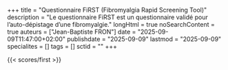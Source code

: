 +++
title = "Questionnaire FiRST (Fibromyalgia Rapid Screening Tool)"
description = "Le questionnaire FiRST est un questionnaire validé pour l’auto-dépistage d’une fibromyalgie."
longHtml = true
noSearchContent = true
auteurs = ["Jean-Baptiste FRON"]
date = "2025-09-09T11:47:00+02:00"
publishdate = "2025-09-09"
lastmod = "2025-09-09"
specialites = []
tags = []
sctid = ""
+++

{{< scores/first >}}
